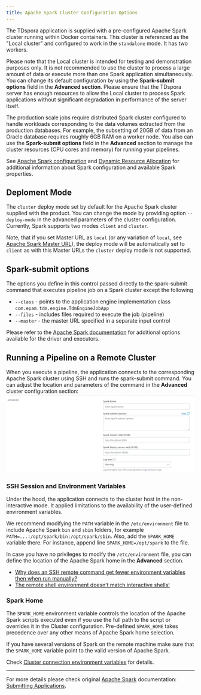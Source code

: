 ```yaml
---
title: Apache Spark Cluster Configuration Options
---
```


The TDspora application is supplied with a pre-configured Apache Spark cluster running within Docker containers. This cluster is referenced as the "Local cluster" and configured to work in the `standalone` mode. It has two workers.

Please note that the Local cluster is intended for testing and demonstration purposes only. It is not recommended to use the cluster to process a large amount of data or execute more than one Spark application simultaneously. 
You can change its default configuration by using the **Spark-submit options** field in the **Advanced section**. 
Please ensure that the TDspora server has enough resources to allow the Local cluster to process Spark applications without significant degradation in performance of the server itself.

The production scale jobs require distributed Spark cluster configured to handle workloads corresponding to the data volumes extracted from the production databases. For example, the subsetting of 20GB of data from an Oracle database requires roughly 6GB RAM on a worker node. 
You also can use the **Spark-submit options** field in the **Advanced** section to manage the cluster resources (CPU cores and memory) for running your pipelines.

See [Apache Spark configuration](https://spark.apache.org/docs/latest/configuration.html#dynamically-loading-spark-properties) and [Dynamic Resource Allocation](https://spark.apache.org/docs/latest/job-scheduling.html#graceful-decommission-of-executors) for additional information about Spark configuration and available Spark properties.


## Deploment Mode
The `cluster` deploy mode set by default for the Apache Spark cluster supplied with the product. You can change the mode by providing option `--deploy-mode` in the advanced parameters of the cluster configuration. Currently, Spark supports two modes `client` and `cluster`.

Note, that if you set Master URL as `local` (or any variation of `local`, see [Apache Spark Master URL](spark-master-url.md)), the deploy mode will be automatically set to `client` as with this Master URLs the `cluster` deploy mode is not supported. 

## Spark-submit options

The options you define in this control passed directly to the spark-submit command that executes pipeline job on a Spark cluster except the following
- `--class` - points to the application engine implementation class `com.epam.tdm.engine.TdmEngineJobApp`
- `--files` - includes files required to execute the job (pipeline)
- `--master` - the master URL specified in a separate input control

Please refer to the [Apache Spark documentation](https://spark.apache.org/docs/latest/configuration.html#application-properties) for additional options available for the driver and executors.

## Running a Pipeline on a Remote Cluster
When you execute a pipeline, the application connects to the corresponding Apache Spark cluster using SSH and runs the spark-submit command. You can adjust the location and parameters of the command in the **Advanced** cluster configuration section:
![Advanced Cluster Configuration Options](/img/advanced-cluster-config.png)

### SSH Session and Environment Variables
Under the hood, the application connects to the cluster host in the non-interactive mode. It applied limitations to the availability of the user-defined environment variables.

We recommend modifying the `PATH` variable in the `/etc/environment` file to include Apache Spark `bin` and `sbin` folders, for example `PATH=...:/opt/spark/bin:/opt/spark/sbin`. Also, add the `SPARK_HOME` variable there. For instance, append line `SPARK_HOME=/opt/spark` to the file.

In case you have no privileges to modify the `/etc/environment` file, you can define the location of the Apache Spark home in the **Advanced** section.

- [Why does an SSH remote command get fewer environment variables then when run manually?](https://stackoverflow.com/questions/216202/why-does-an-ssh-remote-command-get-fewer-environment-variables-then-when-run-man)
- [The remote shell environment doesn’t match interactive shells!](http://www.fabfile.org/faq.html#the-remote-shell-environment-doesn-t-match-interactive-shells)

### Spark Home

The `SPARK_HOME` environment variable controls the location of the Apache Spark scripts executed even if you use the full path to the script or overrides it in the Cluster configuration. Pre-defined `SPARK_HOME` takes precedence over any other means of Apache Spark home selection.

If you have several versions of Spark on the remote machine make sure that the `SPARK_HOME` variable point to the valid version of Apache Spark.

Check [Cluster connection environment variables](cluster-connection-envs.md) for details.

---
For more details please check original [Apache Spark](https://spark.apache.org/) documentation: [Submitting Applications](https://spark.apache.org/docs/latest/submitting-applications.html).
